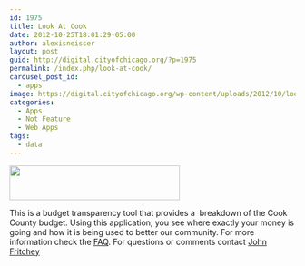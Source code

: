 ```yaml
---
id: 1975
title: Look At Cook
date: 2012-10-25T18:01:29-05:00
author: alexisneisser
layout: post
guid: http://digital.cityofchicago.org/?p=1975
permalink: /index.php/look-at-cook/
carousel_post_id:
  - apps
image: https://digital.cityofchicago.org/wp-content/uploads/2012/10/lookatcook.jpg
categories:
  - Apps
  - Not Feature
  - Web Apps
tags:
  - data
---
```

<a href="http://lookatcook.com/" target="_blank"><img loading="lazy" class="alignnone  wp-image-1976" title="lookatcook" src="http://digital.cityofchicago.org/wp-content/uploads/2012/10/lookatcook-300x61.jpg" alt="" width="300" height="61" srcset="https://digital.cityofchicago.org/wp-content/uploads/2012/10/lookatcook-300x61.jpg 300w, https://digital.cityofchicago.org/wp-content/uploads/2012/10/lookatcook.jpg 628w" sizes="(max-width: 300px) 100vw, 300px" /></a>

This is a budget transparency tool that provides a  breakdown of the Cook County budget. Using this application, you see where exactly your money is going and how it is being used to better our community. For more information check the [FAQ](http://lookatcook.com/faq.html "FAQ"). For questions or comments contact [John Fritchey](http://www.fritchey.com/contact-us-2)